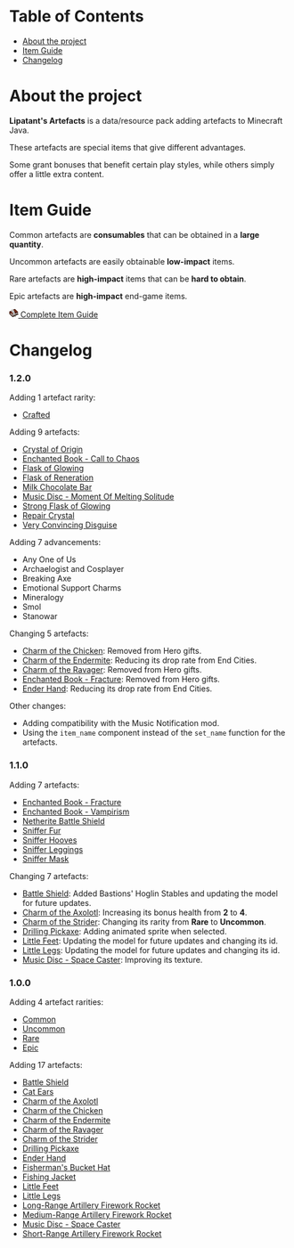 # Table of Contents

<ul>
    <li><a href="#about-the-project">About the project</a></li>
    <li><a href="#item-guide">Item Guide</a></li>
    <li><a href="#changelog">Changelog</a></li>
</ul>

# About the project

**Lipatant's Artefacts** is a data/resource pack adding artefacts to Minecraft Java.

These artefacts are special items that give different advantages.

Some grant bonuses that benefit certain play styles, while others simply offer a little extra content.

# Item Guide

Common artefacts are **consumables** that can be obtained in a **large quantity**.

Uncommon artefacts are easily obtainable **low-impact** items.

Rare artefacts are **high-impact** items that can be **hard to obtain**.

Epic artefacts are **high-impact** end-game items.

[![](doc/guide.png) Complete Item Guide](/doc/ItemGuide.md)

# Changelog

### 1.2.0

Adding 1 artefact rarity:

- <a href="doc/ItemGuide.md#crafted-artefacts">Crafted</a>

Adding 9 artefacts:

- <a href="doc/ItemGuide.md#crystal-of-origin">Crystal of Origin</a>
- <a href="doc/ItemGuide.md#enchanted-book---call-to-chaos">Enchanted Book - Call to Chaos</a>
- <a href="doc/ItemGuide.md#flask-of-glowing">Flask of Glowing</a>
- <a href="doc/ItemGuide.md#flask-of-regeneration">Flask of Reneration</a>
- <a href="doc/ItemGuide.md#milk-chocolate-bar">Milk Chocolate Bar</a>
- <a href="doc/ItemGuide.md#music-disc---moment-of-melting-solitude">Music Disc - Moment Of Melting Solitude</a>
- <a href="doc/ItemGuide.md#strong-flask-of-glowing">Strong Flask of Glowing</a>
- <a href="doc/ItemGuide.md#repair-crystal">Repair Crystal</a>
- <a href="doc/ItemGuide.md#very-convincing-disguise">Very Convincing Disguise</a>

Adding 7 advancements:

- Any One of Us
- Archaelogist and Cosplayer
- Breaking Axe
- Emotional Support Charms
- Mineralogy
- Smol
- Stanowar

Changing 5 artefacts:

- <a href="doc/ItemGuide.md#charm-of-the-chicken">Charm of the Chicken</a>: Removed from Hero gifts.
- <a href="doc/ItemGuide.md#charm-of-the-endermite">Charm of the Endermite</a>: Reducing its drop rate from End Cities.
- <a href="doc/ItemGuide.md#charm-of-the-ravager">Charm of the Ravager</a>: Removed from Hero gifts.
- <a href="doc/ItemGuide.md#enchanted-book---fracture">Enchanted Book - Fracture</a>: Removed from Hero gifts.
- <a href="doc/ItemGuide.md#ender-hand">Ender Hand</a>: Reducing its drop rate from End Cities.

Other changes:

- Adding compatibility with the Music Notification mod.
- Using the `item_name` component instead of the `set_name` function for the artefacts.

### 1.1.0

Adding 7 artefacts:

- <a href="doc/ItemGuide.md#enchanted-book---fracture">Enchanted Book - Fracture</a>
- <a href="doc/ItemGuide.md#enchanted-book---vampirism">Enchanted Book - Vampirism</a>
- <a href="doc/ItemGuide.md#netherite-battle-shield">Netherite Battle Shield</a>
- <a href="doc/ItemGuide.md#sniffer-fur">Sniffer Fur</a>
- <a href="doc/ItemGuide.md#sniffer-hooves">Sniffer Hooves</a>
- <a href="doc/ItemGuide.md#sniffer-leggings">Sniffer Leggings</a>
- <a href="doc/ItemGuide.md#sniffer-mask">Sniffer Mask</a>

Changing 7 artefacts:

- <a href="doc/ItemGuide.md#battle-shield">Battle Shield</a>: Added Bastions' Hoglin Stables and updating the model for future updates.
- <a href="doc/ItemGuide.md#charm-of-the-axolotl">Charm of the Axolotl</a>: Increasing its bonus health from **2** to **4**.
- <a href="doc/ItemGuide.md#charm-of-the-strider">Charm of the Strider</a>: Changing its rarity from **Rare** to **Uncommon**.
- <a href="doc/ItemGuide.md#drilling-pickaxe">Drilling Pickaxe</a>: Adding animated sprite when selected.
- <a href="doc/ItemGuide.md#little-feet">Little Feet</a>: Updating the model for future updates and changing its id.
- <a href="doc/ItemGuide.md#little-legs">Little Legs</a>: Updating the model for future updates and changing its id.
- <a href="doc/ItemGuide.md#music-disc---space-caster">Music Disc - Space Caster</a>: Improving its texture.

### 1.0.0

Adding 4 artefact rarities:

- <a href="doc/ItemGuide.md#common-artefacts">Common</a>
- <a href="doc/ItemGuide.md#uncommon-artefacts">Uncommon</a>
- <a href="doc/ItemGuide.md#rare-artefacts">Rare</a>
- <a href="doc/ItemGuide.md#epic-artefacts">Epic</a>

Adding 17 artefacts:

- <a href="doc/ItemGuide.md#battle-shield">Battle Shield</a>
- <a href="doc/ItemGuide.md#cat-ears">Cat Ears</a>
- <a href="doc/ItemGuide.md#charm-of-the-axolotl">Charm of the Axolotl</a>
- <a href="doc/ItemGuide.md#charm-of-the-chicken">Charm of the Chicken</a>
- <a href="doc/ItemGuide.md#charm-of-the-endermite">Charm of the Endermite</a>
- <a href="doc/ItemGuide.md#charm-of-the-ravager">Charm of the Ravager</a>
- <a href="doc/ItemGuide.md#charm-of-the-strider">Charm of the Strider</a>
- <a href="doc/ItemGuide.md#drilling-pickaxe">Drilling Pickaxe</a>
- <a href="doc/ItemGuide.md#ender-hand">Ender Hand</a>
- <a href="doc/ItemGuide.md#fishermans-bucket-hat">Fisherman's Bucket Hat</a>
- <a href="doc/ItemGuide.md#fishing-jacket">Fishing Jacket</a>
- <a href="doc/ItemGuide.md#little-feet">Little Feet</a>
- <a href="doc/ItemGuide.md#little-legs">Little Legs</a>
- <a href="doc/ItemGuide.md#long-range-artillery-firework-rocket">Long-Range Artillery Firework Rocket</a>
- <a href="doc/ItemGuide.md#medium-range-artillery-firework-rocket">Medium-Range Artillery Firework Rocket</a>
- <a href="doc/ItemGuide.md#music-disc---space-caster">Music Disc - Space Caster</a>
- <a href="doc/ItemGuide.md#short-range-artillery-firework-rocket">Short-Range Artillery Firework Rocket</a>